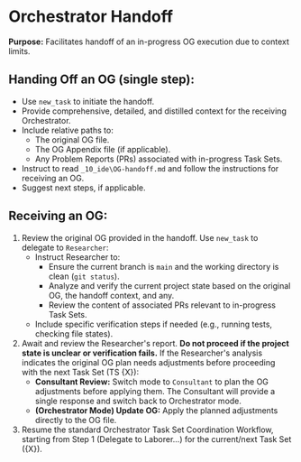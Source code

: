 # Orchestrator Handoff

**Purpose:** Facilitates handoff of an in-progress OG execution due to context limits.

##   **Handing Off an OG (single step):**

*   Use `new_task` to initiate the handoff.
*   Provide comprehensive, detailed, and distilled context for the receiving Orchestrator.
*   Include relative paths to:
    *   The original OG file.
    *   The OG Appendix file (if applicable).
    *   Any Problem Reports (PRs) associated with in-progress Task Sets.
*   Instruct to read `_10_ide\OG-handoff.md` and follow the instructions for receiving an OG.
*   Suggest next steps, if applicable.


##   **Receiving an OG:**

1.  Review the original OG provided in the handoff. Use `new_task` to delegate to `Researcher`:
    *   Instruct Researcher to:
        *   Ensure the current branch is `main` and the working directory is clean (`git status`).
        *   Analyze and verify the current project state based on the original OG, the handoff context, and any. 
        *   Review the content of associated PRs relevant to in-progress Task Sets.
    *   Include specific verification steps if needed (e.g., running tests, checking file states).
2.  Await and review the Researcher's report. **Do not proceed if the project state is unclear or verification fails.** If the Researcher's analysis indicates the original OG plan needs adjustments before proceeding with the next Task Set (TS {X}):
    *   **Consultant Review:** Switch mode to `Consultant` to plan the OG adjustments before applying them. The Consultant will provide a single response and switch back to Orchestrator mode.
    *   **(Orchestrator Mode) Update OG:** Apply the planned adjustments directly to the OG file.
3.  Resume the standard Orchestrator Task Set Coordination Workflow, starting from Step 1 (Delegate to Laborer...) for the current/next Task Set ({X}).